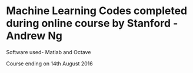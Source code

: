 # Machine Learning Codes completed during online course by Stanford - Andrew Ng
Software used- Matlab and Octave 

Course ending on 14th August 2016
